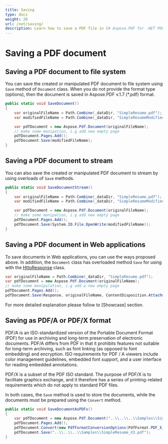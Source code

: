 ```yaml
---
title: Saving
type: docs
weight: 20
url: /net/saving/
description: Learn how to save a PDF file in C# Aspose.PDF for .NET PDF library. 
---
```

# Saving a PDF document

## Saving a PDF document to file system

You can save the created or manipulated PDF document to file system using `Save` method of `Document` class.
When you do not provide the format type (options), then the document is saved in Aspose.PDF v.1.7 (*.pdf) format.

```csharp
public static void SaveDocument()
{
    var originalFileName = Path.Combine(_dataDir, "SimpleResume.pdf");
    var modifiedFileName = Path.Combine(_dataDir, "SimpleResumeModified.pdf");

    var pdfDocument = new Aspose.Pdf.Document(originalFileName);
    // make some manipation, i.g add new empty page
    pdfDocument.Pages.Add();
    pdfDocument.Save(modifiedFileName);
}
```

## Saving a PDF document to stream

You can also save the created or manipulated PDF document to stream by using overloads of `Save` methods.

```csharp
public static void SaveDocumentStream()
{
    var originalFileName = Path.Combine(_dataDir, "SimpleResume.pdf");
    var modifiedFileName = Path.Combine(_dataDir, "SimpleResumeModified.pdf");

    var pdfDocument = new Aspose.Pdf.Document(originalFileName);
    // make some manipation, i.g add new empty page
    pdfDocument.Pages.Add();
    pdfDocument.Save(System.IO.File.OpenWrite(modifiedFileName));
}
```

## Saving a PDF document in Web applications

To save documents in Web applications, you can use the ways proposed above. In addition, the `Docoment` class has overloaded method `Save` for using with the [HttpResponse](https://docs.microsoft.com/en-us/dotnet/api/system.web.httpresponse?view=netframework-4.8) class.

```csharp
var originalFileName = Path.Combine(_dataDir, "SimpleResume.pdf");
var pdfDocument = new Aspose.Pdf.Document(originalFileName);
// make some manipulation, i.g add a new empty page
pdfDocument.Pages.Add();
pdfDocument.Save(Response, originalFileName, ContentDisposition.Attachment, new PdfSaveOptions());
```

For more detailed explanation please follow to [Showcase] section.

## Saving as PDF/A or PDF/X format

PDF/A is an ISO-standardized version of the Portable Document Format (PDF) for use in archiving and long-term preservation of electronic documents.
PDF/A differs from PDF in that it prohibits features not suitable for long-term archiving, such as font linking (as opposed to font embedding) and encryption. ISO requirements for PDF / A viewers include color management guidelines, embedded font support, and a user interface for reading embedded annotations.

PDF/X is a subset of the PDF ISO standard. The purpose of PDF/X is to facilitate graphics exchange, and it therefore has a series of printing-related requirements which do not apply to standard PDF files.

In both cases, the `Save` method is used to store the documents, while the documents must be prepared using the `Convert` method.

```csharp
public static void SaveDocumentAsPDFx()
{
    var pdfDocument = new Aspose.Pdf.Document("..\\..\\..\\Samples\\SimpleResume.pdf");
    pdfDocument.Pages.Add();
    pdfDocument.Convert(new PdfFormatConversionOptions(PdfFormat.PDF_X_3));
    pdfDocument.Save("..\\..\\..\\Samples\\SimpleResume_X3.pdf");
}
```
